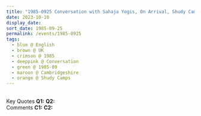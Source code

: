 ```yaml
---
title: "1985-0925 Conversation with Sahaja Yogis, On Arrival, Shudy Camps Park (now The Hall, Shudy Camps Park), Shudy Camps, Cambridgeshire, UK"
date: 2023-10-10
display_date: 
sort_date: 1985-09-25
permalink: /events/1985-0925
tags:
  - blue @ English
  - brown @ UK
  - crimson @ 1985
  - deeppink @ Conversation
  - green @ 1985-09
  - maroon @ Cambridgeshire
  - orange @ Shudy Camps
---
```


<br>

<wave-list>
  <list-title color="DarkSeaGreen" width="55">Key Quotes</list-title>
  <list-item color="BlanchedAlmond" width="280"><b>Q1:</b> <i></i></list-item>
  <list-item color="Lavender" width="280"><b>Q2:</b> <i></i></list-item>
</wave-list>

<br>

<wave-list>
  <list-title color="DarkSeaGreen" width="55">Comments</list-title>
  <list-item color="BlanchedAlmond" width="280"><b>C1:</b> <i></i></list-item>
  <list-item color="Lavender" width="280"><b>C2:</b> <i></i></list-item>
</wave-list>